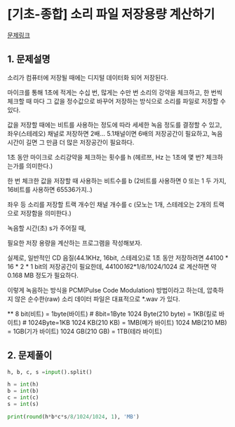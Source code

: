 # [기초-종합] 소리 파일 저장용량 계산하기

[문제링크](https://codeup.kr/problem.php?id=6084)



## 1. 문제설명

소리가 컴퓨터에 저장될 때에는 디지털 데이터화 되어 저장된다.

마이크를 통해 1초에 적게는 수십 번, 많게는 수만 번 소리의 강약을 체크하고,
한 번씩 체크할 때 마다 그 값을 정수값으로 바꾸어 저장하는 방식으로 소리를 파일로 저장할 수 있다.

값을 저장할 때에는 비트를 사용하는 정도에 따라 세세한 녹음 정도를 결정할 수 있고,
좌우(스테레오) 채널로 저장하면 2배… 5.1채널이면 6배의 저장공간이 필요하고,
녹음 시간이 길면 그 만큼 더 많은 저장공간이 필요하다.

1초 동안 마이크로 소리강약을 체크하는 횟수를 h
(헤르쯔, Hz 는 1초에 몇 번? 체크하는가를 의미한다.)

한 번 체크한 값을 저장할 때 사용하는 비트수를 b
(2비트를 사용하면 0 또는 1 두 가지, 16비트를 사용하면 65536가지..)

좌우 등 소리를 저장할 트랙 개수인 채널 개수를 c
(모노는 1개, 스테레오는 2개의 트랙으로 저장함을 의미한다.)

녹음할 시간(초) s가 주어질 때,

필요한 저장 용량을 계산하는 프로그램을 작성해보자.

실제로, 일반적인 CD 음질(44.1KHz, 16bit, 스테레오)로 1초 동안 저장하려면
44100 * 16 * 2 * 1 bit의 저장공간이 필요한데,
44100*16*2*1/8/1024/1024 로 계산하면 약 0.168 MB 정도가 필요하다.

이렇게 녹음하는 방식을 PCM(Pulse Code Modulation) 방법이라고 하는데,
압축하지 않은 순수한(raw) 소리 데이터 파일은 대표적으로 *.wav 가 있다.

**
   8 bit(비트)      = 1byte(바이트)    # 8bit=1Byte
1024 Byte(210 byte) = 1KB(킬로 바이트) # 1024Byte=1KB
1024 KB(210 KB)   = 1MB(메가 바이트)
1024 MB(210 MB)   = 1GB(기가 바이트)
1024 GB(210 GB)   = 1TB(테라 바이트)




## 2. 문제풀이

```python
h, b, c, s =input().split()

h = int(h)
b = int(b)
c = int(c)
s = int(s)

print(round(h*b*c*s/8/1024/1024, 1), 'MB')
```



